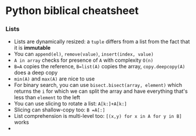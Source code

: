 # Python biblical cheatsheet

### Lists

- Lists are dynamically resized: a `tuple` differs from a list from the fact that it is **immutable**
- You can `append(el)`, `remove(value)`, `insert(index, value)`
- `A in array` checks for presence of `A` with complexity `O(n)`
- `B=A` copies the reference, `B=list(A)` copies the array, `copy.deepcopy(A)` does a deep copy
- `min(A)` and `max(A)` are nice to use
- For binary search, you can use `bisect.bisect(array, element)` which returns the `i` for which we can split the array and have everything that's less than `element` to the left
- You can use slicing to rotate a list: `A[k:]+A[k:]`
- Slicing can shallow-copy too: `B =A[:]`
- List comprehension is multi-level too: `[(x,y) for x in A for y in B]` works
- 